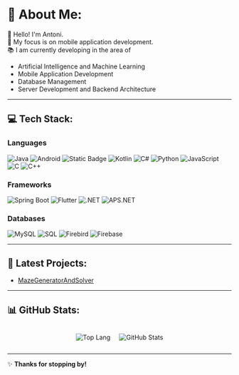 # 💫 About Me:

👋 Hello! I'm Antoni.<br>
🎯 My focus is on mobile application development.<br>
📚 I am currently developing in the area of

- Artificial Intelligence and Machine Learning
- Mobile Application Development
- Database Management
- Server Development and Backend Architecture

---

## 💻 Tech Stack:

### **Languages**

![Java](https://img.shields.io/badge/Java-%f89b24.svg?style=for-the-badge&color=f89b24) 
![Android](https://img.shields.io/badge/Android-%f89b24.svg?style=for-the-badge&color=a7c83f&logo=android&logoColor=ffffff) 
![Static Badge](https://img.shields.io/badge/Dart-%0175C2.svg?style=for-the-badge&logo=dart&color=0175C2) 
![Kotlin](https://img.shields.io/badge/Kotlin-%f89b24.svg?style=for-the-badge&logo=kotlin&color=b22fee&logoColor=ffffff) 
![C#](https://img.shields.io/badge/C%23-%f89b24.svg?style=for-the-badge&logo=sharp&color=088ad5&logoColor=ffffff) 
![Python](https://img.shields.io/badge/Python-%f89b24.svg?style=for-the-badge&logo=python&color=ffce41&logoColor=333333) 
![JavaScript](https://img.shields.io/badge/Javascript-%f89b24.svg?style=for-the-badge&color=f7e025&logo=javascript&logoColor=333333)
![C](https://img.shields.io/badge/C-%f89b24.svg?style=for-the-badge&color=414ea9&logo=c&logoColor=ffffff)
![C++](https://img.shields.io/badge/C++-%f89b24.svg?style=for-the-badge&color=41799d&logo=cplusplus&logoColor=ffffff)

### **Frameworks**

![Spring Boot](https://img.shields.io/badge/Spring%20Boot-%f89b24.svg?style=for-the-badge&logo=springboot&color=6aad3d&logoColor=ffffff) 
![Flutter](https://img.shields.io/badge/Flutter-%f89b24.svg?style=for-the-badge&logo=flutter&color=2eb3ef&logoColor=ffffff) 
![.NET](https://img.shields.io/badge/.NET-%f89b24.svg?style=for-the-badge&color=5632d5) 
![APS.NET](https://img.shields.io/badge/ASP.NET-%f89b24.svg?style=for-the-badge&color=2b6fc4)

### **Databases**

![MySQL](https://img.shields.io/badge/MySQL-%f89b24.svg?style=for-the-badge&logo=mysql&color=ffa820&logoColor=333333) 
![SQL](https://img.shields.io/badge/SQL-%f89b24.svg?style=for-the-badge&color=dc7939) 
![Firebird](https://img.shields.io/badge/Firebird-%f89b24.svg?style=for-the-badge&color=f46f14) 
![Firebase](https://img.shields.io/badge/Firebase-%f89b24.svg?style=for-the-badge&color=de3308&logo=firebase&logoColor=ffffff)

---

## 🚀 Latest Projects:

- [MazeGeneratorAndSolver](https://github.com/Antoni-Vasilev/MazeGeneratorAndSolver)

---

## 📊 GitHub Stats:

<div style="display: flex; justify-content: center; align-items: center; gap: 20px">

![Top Lang](https://github-readme-stats.vercel.app/api/top-langs/?username=Antoni-Vasilev&theme=gruvbox&card_width=200&langs_count=5)

![GitHub Stats](https://github-readme-stats.vercel.app/api?username=Antoni-Vasilev&show_icons=true&theme=gruvbox&hide_rank=true&card_width=200)

</div>

---

✨ **Thanks for stopping by!**
